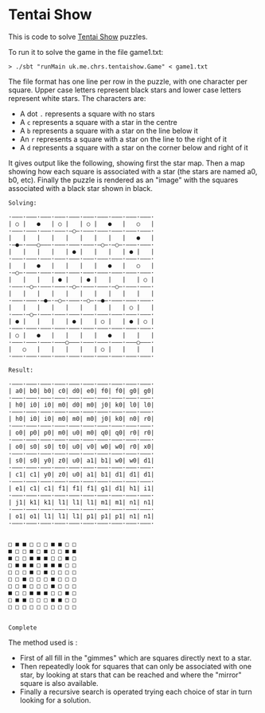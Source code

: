 # Tentai Show

This is code to solve [Tentai Show](http://nikoli.co.jp/en/puzzles/astronomical_show.html) puzzles.

To run it to solve the game in the file game1.txt:

```
> ./sbt "runMain uk.me.chrs.tentaishow.Game" < game1.txt
```

The file format has one line per row in the puzzle, with one character per square. Upper case letters 
represent black stars and lower case letters represent white stars. The characters are:
- A dot `.` represents a square with no stars
- A `c` represents a square with a star in the centre
- A `b` represents a square with a star on the line below it
- An `r` represents a square with a star on the line to the right of it 
- A `d` represents a square with a star on the corner below and right of it

It gives output like the following, showing first the star map. Then a map showing 
how each square is associated with a star (the stars are named a0, b0, etc). Finally the
puzzle is rendered as an "image" with the squares associated with a black star shown in 
black.
```
Solving:

·‒‒‒·‒‒‒·‒‒‒·‒‒‒·‒‒‒·‒‒‒·‒‒‒·‒‒‒·‒‒‒·‒‒‒·
| ○ |   ●   | ○ |   | ○ |   ●   |   ○   |
·‒‒‒·‒‒‒·‒‒‒·‒‒‒·‒○‒·‒‒‒·‒‒‒·‒‒‒·‒‒‒·‒‒‒·
|   |   |   |   |   |   |   |   |   ●   |
·‒●‒·‒‒‒○‒‒‒·‒‒‒·‒‒‒·‒‒‒·‒○‒·‒○‒·‒‒‒·‒‒‒·
|   |   |   |   | ● |   |   |   | ● |   |
·‒‒‒·‒‒‒·‒‒‒·‒‒‒·‒‒‒·‒‒‒·‒‒‒·‒‒‒·‒‒‒·‒‒‒·
|   |   ●   |   |   |   |   ●   |   ○   |
·‒○‒·‒‒‒·‒‒‒·‒‒‒·‒‒‒·‒‒‒·‒‒‒·‒‒‒·‒‒‒·‒‒‒·
|   |   |   | ● |   | ● |   |   |   | ○ |
·‒‒‒·‒○‒·‒‒‒·‒‒‒·‒○‒·‒‒‒·‒‒‒·‒○‒·‒‒‒·‒‒‒·
|   |   |   |   |   |   |   |   |   |   |
·‒‒‒·‒‒‒·‒●‒·‒○‒·‒‒‒·‒○‒·‒●‒·‒‒‒·‒‒‒·‒‒‒·
|   |   |   |   |   |   |   |   | ○ |   |
·‒‒‒·‒○‒·‒‒‒·‒‒‒·‒‒‒·‒‒‒·‒‒‒·‒‒‒·‒‒‒·‒‒‒·
| ● |   |   |   | ● |   | ○ |   | ● | ○ |
·‒‒‒·‒‒‒·‒‒‒·‒‒‒·‒‒‒·‒‒‒·‒‒‒·‒‒‒·‒‒‒·‒‒‒·
| ○ |   ●   |   |   |   |   ●   |   |   |
·‒‒‒·‒‒‒·‒‒‒·‒‒‒○‒‒‒·‒‒‒·‒‒‒·‒‒‒·‒‒‒○‒‒‒·
|   ○   |   |   |   |   | ○ |   |   |   |
·‒‒‒·‒‒‒·‒‒‒·‒‒‒·‒‒‒·‒‒‒·‒‒‒·‒‒‒·‒‒‒·‒‒‒·

Result:

·‒‒‒·‒‒‒·‒‒‒·‒‒‒·‒‒‒·‒‒‒·‒‒‒·‒‒‒·‒‒‒·‒‒‒·
| a0| b0| b0| c0| d0| e0| f0| f0| g0| g0|
·‒‒‒·‒‒‒·‒‒‒·‒‒‒·‒‒‒·‒‒‒·‒‒‒·‒‒‒·‒‒‒·‒‒‒·
| h0| i0| i0| m0| d0| m0| j0| k0| l0| l0|
·‒‒‒·‒‒‒·‒‒‒·‒‒‒·‒‒‒·‒‒‒·‒‒‒·‒‒‒·‒‒‒·‒‒‒·
| h0| i0| i0| m0| m0| m0| j0| k0| n0| r0|
·‒‒‒·‒‒‒·‒‒‒·‒‒‒·‒‒‒·‒‒‒·‒‒‒·‒‒‒·‒‒‒·‒‒‒·
| o0| p0| p0| m0| u0| m0| q0| q0| r0| r0|
·‒‒‒·‒‒‒·‒‒‒·‒‒‒·‒‒‒·‒‒‒·‒‒‒·‒‒‒·‒‒‒·‒‒‒·
| o0| s0| s0| t0| u0| v0| w0| w0| r0| x0|
·‒‒‒·‒‒‒·‒‒‒·‒‒‒·‒‒‒·‒‒‒·‒‒‒·‒‒‒·‒‒‒·‒‒‒·
| s0| s0| y0| z0| u0| a1| b1| w0| w0| d1|
·‒‒‒·‒‒‒·‒‒‒·‒‒‒·‒‒‒·‒‒‒·‒‒‒·‒‒‒·‒‒‒·‒‒‒·
| c1| c1| y0| z0| u0| a1| b1| d1| d1| d1|
·‒‒‒·‒‒‒·‒‒‒·‒‒‒·‒‒‒·‒‒‒·‒‒‒·‒‒‒·‒‒‒·‒‒‒·
| e1| c1| c1| f1| f1| f1| g1| d1| h1| i1|
·‒‒‒·‒‒‒·‒‒‒·‒‒‒·‒‒‒·‒‒‒·‒‒‒·‒‒‒·‒‒‒·‒‒‒·
| j1| k1| k1| l1| l1| l1| m1| m1| n1| n1|
·‒‒‒·‒‒‒·‒‒‒·‒‒‒·‒‒‒·‒‒‒·‒‒‒·‒‒‒·‒‒‒·‒‒‒·
| o1| o1| l1| l1| l1| p1| p1| p1| n1| n1|
·‒‒‒·‒‒‒·‒‒‒·‒‒‒·‒‒‒·‒‒‒·‒‒‒·‒‒‒·‒‒‒·‒‒‒·


□ ■ ■ □ □ □ ■ ■ □ □ 
■ □ □ ■ □ ■ □ □ ■ ■ 
■ □ □ ■ ■ ■ □ □ ■ □ 
□ ■ ■ ■ □ ■ ■ ■ □ □ 
□ □ □ ■ □ ■ □ □ □ □ 
□ □ ■ □ □ □ ■ □ □ □ 
□ □ ■ □ □ □ ■ □ □ □ 
■ □ □ ■ ■ ■ □ □ ■ □ 
□ ■ ■ □ □ □ ■ ■ □ □ 
□ □ □ □ □ □ □ □ □ □ 


Complete

```

The method used is :
- First of all fill in the "gimmes" which are squares directly next to a star.
- Then repeatedly look for squares that can only be associated with one star, by looking at stars that can
  be reached and where the "mirror" square is also available.
- Finally a recursive search is operated trying each choice of star in turn looking for a solution.